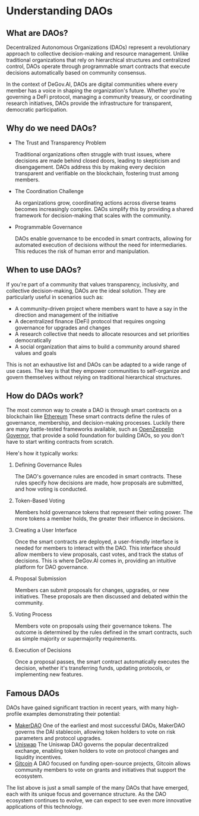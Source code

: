 # Understanding DAOs

## What are DAOs?

Decentralized Autonomous Organizations (DAOs) represent a revolutionary approach to collective decision-making and resource management. Unlike traditional organizations that rely on hierarchical structures and centralized control, DAOs operate through programmable smart contracts that execute decisions automatically based on community consensus.

In the context of DeGov.AI, DAOs are digital communities where every member has a voice in shaping the organization's future. Whether you're governing a DeFi protocol, managing a community treasury, or coordinating research initiatives, DAOs provide the infrastructure for transparent, democratic participation.

## Why do we need DAOs?

- The Trust and Transparency Problem

    Traditional organizations often struggle with trust issues, where decisions are made behind closed doors, leading to skepticism and disengagement. DAOs address this by making every decision transparent and verifiable on the blockchain, fostering trust among members.

- The Coordination Challenge

    As organizations grow, coordinating actions across diverse teams becomes increasingly complex. DAOs simplify this by providing a shared framework for decision-making that scales with the community. 

- Programmable Governance

    DAOs enable governance to be encoded in smart contracts, allowing for automated execution of decisions without the need for intermediaries. This reduces the risk of human error and manipulation.

## When to use DAOs?

If you're part of a community that values transparency, inclusivity, and collective decision-making, DAOs are the ideal solution. They are particularly useful in scenarios such as:

- A community-driven project where members want to have a say in the direction and management of the initiative
- A decentralized finance (DeFi) protocol that requires ongoing governance for upgrades and changes
- A research collective that needs to allocate resources and set priorities democratically
- A social organization that aims to build a community around shared values and goals

This is not an exhaustive list and DAOs can be adapted to a wide range of use cases. The key is that they empower communities to self-organize and govern themselves without relying on traditional hierarchical structures.

## How do DAOs work?

The most common way to create a DAO is through smart contracts on a blockchain like [Ethereum](https://ethereum.org/en/) These smart contracts define the rules of governance, membership, and decision-making processes. Luckily there are many battle-tested frameworks available, such as [OpenZeppelin Governor](https://docs.openzeppelin.com/contracts/5.x/governance), that provide a solid foundation for building DAOs, so you don't have to start writing contracts from scratch.

Here's how it typically works:

1. Defining Governance Rules

    The DAO's governance rules are encoded in smart contracts. These rules specify how decisions are made, how proposals are submitted, and how voting is conducted.

2. Token-Based Voting

    Members hold governance tokens that represent their voting power. The more tokens a member holds, the greater their influence in decisions.

3. Creating a User Interface

    Once the smart contracts are deployed, a user-friendly interface is needed for members to interact with the DAO. This interface should allow members to view proposals, cast votes, and track the status of decisions. This is where DeGov.AI comes in, providing an intuitive platform for DAO governance.

4. Proposal Submission

    Members can submit proposals for changes, upgrades, or new initiatives. These proposals are then discussed and debated within the community.

5. Voting Process

    Members vote on proposals using their governance tokens. The outcome is determined by the rules defined in the smart contracts, such as simple majority or supermajority requirements.

6. Execution of Decisions

     Once a proposal passes, the smart contract automatically executes the decision, whether it's transferring funds, updating protocols, or implementing new features.

## Famous DAOs

DAOs have gained significant traction in recent years, with many high-profile examples demonstrating their potential:

- [MakerDAO](https://vote.makerdao.com) One of the earliest and most successful DAOs, MakerDAO governs the DAI stablecoin, allowing token holders to vote on risk parameters and protocol upgrades.
- [Uniswap](https://gov.uniswap.org) The Uniswap DAO governs the popular decentralized exchange, enabling token holders to vote on protocol changes and liquidity incentives.
- [Gitcoin](https://gitcoin.co) A DAO focused on funding open-source projects, Gitcoin allows community members to vote on grants and initiatives that support the ecosystem.

The list above is just a small sample of the many DAOs that have emerged, each with its unique focus and governance structure. As the DAO ecosystem continues to evolve, we can expect to see even more innovative applications of this technology.

